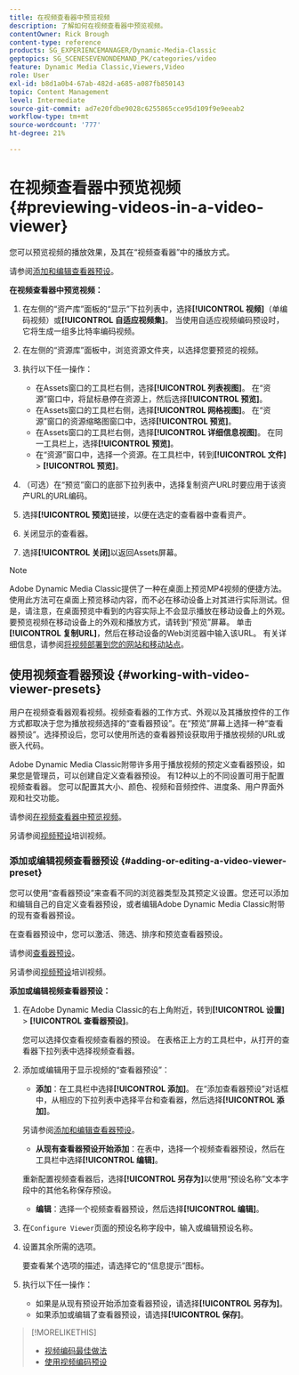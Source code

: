 ```yaml
---
title: 在视频查看器中预览视频
description: 了解如何在视频查看器中预览视频。
contentOwner: Rick Brough
content-type: reference
products: SG_EXPERIENCEMANAGER/Dynamic-Media-Classic
geptopics: SG_SCENESEVENONDEMAND_PK/categories/video
feature: Dynamic Media Classic,Viewers,Video
role: User
exl-id: b8d1a0b4-67ab-482d-a685-a087fb850143
topic: Content Management
level: Intermediate
source-git-commit: ad7e20fdbe9028c6255865cce95d109f9e9eeab2
workflow-type: tm+mt
source-wordcount: '777'
ht-degree: 21%

---
```


# 在视频查看器中预览视频{#previewing-videos-in-a-video-viewer}

您可以预览视频的播放效果，及其在“视频查看器”中的播放方式。

请参阅[添加和编辑查看器预设](application-setup.md#adding_and_editing_viewer_presets)。

**在视频查看器中预览视频：**

1. 在左侧的“资产库”面板的“显示”下拉列表中，选择&#x200B;**[!UICONTROL 视频]**（单编码视频）或&#x200B;**[!UICONTROL 自适应视频集]**。 当使用自适应视频编码预设时，它将生成一组多比特率编码视频。
1. 在左侧的“资源库”面板中，浏览资源文件夹，以选择您要预览的视频。
1. 执行以下任一操作：

   * 在Assets窗口的工具栏右侧，选择&#x200B;**[!UICONTROL 列表视图]**。 在“资源”窗口中，将鼠标悬停在资源上，然后选择&#x200B;**[!UICONTROL 预览]**。
   * 在Assets窗口的工具栏右侧，选择&#x200B;**[!UICONTROL 网格视图]**。 在“资源”窗口的资源缩略图窗口中，选择&#x200B;**[!UICONTROL 预览]**。
   * 在Assets窗口的工具栏右侧，选择&#x200B;**[!UICONTROL 详细信息视图]**。 在同一工具栏上，选择&#x200B;**[!UICONTROL 预览]**。
   * 在“资源”窗口中，选择一个资源。在工具栏中，转到&#x200B;**[!UICONTROL 文件]** > **[!UICONTROL 预览]**。

1. （可选）在“预览”窗口的底部下拉列表中，选择复制资产URL时要应用于该资产URL的URL编码。
1. 选择&#x200B;**[!UICONTROL 预览]**&#x200B;链接，以便在选定的查看器中查看资产。
1. 关闭显示的查看器。
1. 选择&#x200B;**[!UICONTROL 关闭]**&#x200B;以返回Assets屏幕。

>[!NOTE]
>
>Adobe Dynamic Media Classic提供了一种在桌面上预览MP4视频的便捷方法。 使用此方法可在桌面上预览移动内容，而不必在移动设备上对其进行实际测试。但是，请注意，在桌面预览中看到的内容实际上不会显示播放在移动设备上的外观。 要预览视频在移动设备上的外观和播放方式，请转到“预览”屏幕。 单击&#x200B;**[!UICONTROL 复制URL]**，然后在移动设备的Web浏览器中输入该URL。 有关详细信息，请参阅[将视频部署到您的网站和移动站点](deploying-video-websites-mobile-sites.md#deploying_video_to_your_websites_and_mobile_sites)。

## 使用视频查看器预设 {#working-with-video-viewer-presets}

用户在视频查看器观看视频。视频查看器的工作方式、外观以及其播放控件的工作方式都取决于您为播放视频选择的“查看器预设”。在“预览”屏幕上选择一种“查看器预设”。选择预设后，您可以使用所选的查看器预设获取用于播放视频的URL或嵌入代码。

Adobe Dynamic Media Classic附带许多用于播放视频的预定义查看器预设，如果您是管理员，可以创建自定义查看器预设。 有12种以上的不同设置可用于配置视频查看器。 您可以配置其大小、颜色、视频和音频控件、进度条、用户界面外观和社交功能。

请参阅[在视频查看器中预览视频](previewing-videos-video-viewer.md#previewing_videos_in_a_video_viewer)。

另请参阅[视频预设](https://s7d5.scene7.com/s7viewers/html5/VideoViewer.html?videoserverurl=https://s7d5.scene7.com/is/content/&emailurl=https://s7d5.scene7.com/s7/emailFriend&serverUrl=https://s7d5.scene7.com/is/image/&config=Scene7SharedAssets/Universal_HTML5_Video&contenturl=https://s7d5.scene7.com/skins/&asset=S7tutorials/549_video-presets_converted%20renamed_Done-AVS)培训视频。

### 添加或编辑视频查看器预设 {#adding-or-editing-a-video-viewer-preset}

您可以使用“查看器预设”来查看不同的浏览器类型及其预定义设置。您还可以添加和编辑自己的自定义查看器预设，或者编辑Adobe Dynamic Media Classic附带的现有查看器预设。

在查看器预设中，您可以激活、筛选、排序和预览查看器预设。

请参阅[查看器预设](application-setup.md#viewer_presets)。

另请参阅[视频预设](https://s7d5.scene7.com/s7viewers/html5/VideoViewer.html?videoserverurl=https://s7d5.scene7.com/is/content/&emailurl=https://s7d5.scene7.com/s7/emailFriend&serverUrl=https://s7d5.scene7.com/is/image/&config=Scene7SharedAssets/Universal_HTML5_Video&contenturl=https://s7d5.scene7.com/skins/&asset=S7tutorials/549_video-presets_converted%20renamed_Done-AVS)培训视频。

**添加或编辑视频查看器预设：**

1. 在Adobe Dynamic Media Classic的右上角附近，转到&#x200B;**[!UICONTROL 设置]** > **[!UICONTROL 查看器预设]**。

   您可以选择仅查看视频查看器的预设。 在表格正上方的工具栏中，从打开的查看器下拉列表中选择视频查看器。

1. 添加或编辑用于显示视频的“查看器预设”：

   * **添加**：在工具栏中选择&#x200B;**[!UICONTROL 添加]**。 在“添加查看器预设”对话框中，从相应的下拉列表中选择平台和查看器，然后选择&#x200B;**[!UICONTROL 添加]**。

   另请参阅[添加和编辑查看器预设](application-setup.md#adding_and_editing_viewer_presets)。

   * **从现有查看器预设开始添加**：在表中，选择一个视频查看器预设，然后在工具栏中选择&#x200B;**[!UICONTROL 编辑]**。

   重新配置视频查看器后，选择&#x200B;**[!UICONTROL 另存为]**&#x200B;以使用“预设名称”文本字段中的其他名称保存预设。

   * **编辑**：选择一个视频查看器预设，然后选择&#x200B;**[!UICONTROL 编辑]**。

1. 在`Configure Viewer`页面的预设名称字段中，输入或编辑预设名称。
1. 设置其余所需的选项。

   要查看某个选项的描述，请选择它的“信息提示”图标。

1. 执行以下任一操作：

   * 如果是从现有预设开始添加查看器预设，请选择&#x200B;**[!UICONTROL 另存为]**。
   * 如果添加或编辑了查看器预设，请选择&#x200B;**[!UICONTROL 保存]**。

>[!MORELIKETHIS]
>
>* [视频编码最佳做法](uploading-encoding-videos.md#best_practices_for_video_encoding)
>* [使用视频编码预设](uploading-encoding-videos.md#working_with_video_encoding_presets)
